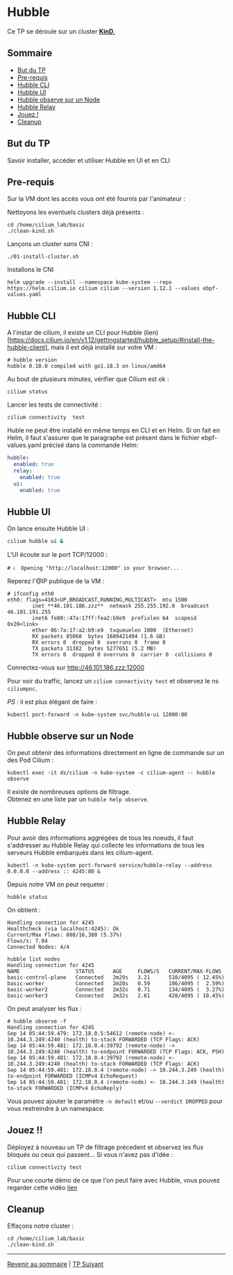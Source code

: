 # Hubble

Ce TP se déroule sur un cluster <ins>**KinD**<ins>. 

## Sommaire
  * [But du TP](#but-du-tp)
  * [Pre-requis](#pre-requis)
  * [Hubble CLI](#hubble-cli)
  * [Hubble UI](#hubble-ui)
  * [Hubble observe sur un Node](#hubble-observe-sur-un-node)
  * [Hubble Relay](#hubble-relay)
  * [Jouez !](#jouez-)
  * [Cleanup](#cleanup)

## But du TP
Savoir installer, accéder et utiliser Hubble en UI et en CLI 

## Pre-requis
Sur la VM dont les accès vous ont été fournis par l'animateur :

Nettoyons les eventuels clusters déjà présents :
```shell
cd /home/cilium_lab/basic
./clean-kind.sh 
```

Lançons un cluster *sans* CNI :
```shell
./01-install-cluster.sh
```

Installons le CNI
```shell
helm upgrade --install --namespace kube-system --repo https://helm.cilium.io cilium cilium --version 1.12.1 --values ebpf-values.yaml
```

## Hubble CLI

A l'instar de cilium, il existe un CLI pour Hubble (lien)[https://docs.cilium.io/en/v1.12/gettingstarted/hubble_setup/#install-the-hubble-client], mais il est déjà installé sur votre VM :

```shell
# hubble version
hubble 0.10.0 compiled with go1.18.3 on linux/amd64
```

Au bout de plusieurs minutes, vérifier que Cilium est ok :
```shell
cilium status
```
Lancer les tests de connectivité :
```shell
cilium connectivity  test
```

Huble ne peut être installé en même temps en CLI et en Helm.
Si on fait en Helm, il faut s'assurer que le paragraphe est présent dans le fichier ebpf-values.yaml précisé dans la commande Helm:
```yaml
hubble:
  enabled: true
  relay:
    enabled: true
  ui:
    enabled: true
```

## Hubble UI

On lance ensuite Hubble UI :
```bash
cilium hubble ui &
```

L'UI écoute sur le port TCP/12000 :
```
# ℹ️  Opening "http://localhost:12000" in your browser...
```

Reperez l'@IP publique de la VM :
```shell
# ifconfig eth0
eth0: flags=4163<UP,BROADCAST,RUNNING,MULTICAST>  mtu 1500
        inet **46.101.186.zzz**  netmask 255.255.192.0  broadcast 46.101.191.255
        inet6 fe80::47a:17ff:fea2:b9e9  prefixlen 64  scopeid 0x20<link>
        ether 06:7a:17:a2:b9:e9  txqueuelen 1000  (Ethernet)
        RX packets 85068  bytes 1689421494 (1.6 GB)
        RX errors 0  dropped 0  overruns 0  frame 0
        TX packets 31382  bytes 5277651 (5.2 MB)
        TX errors 0  dropped 0 overruns 0  carrier 0  collisions 0
```

Connectez-vous sur http://46.101.186.zzz:12000

Pour voir du traffic, lancez un `cilium connectivity test` et observez le ns `ciliumpoc`.

*PS* : il est plus élégant de faire :
```shell
kubectl port-forward -n kube-system svc/hubble-ui 12000:80
```

## Hubble observe sur un Node

On peut obtenir des informations directement en ligne de commande sur un des Pod Cilium :

```shell
kubectl exec -it ds/cilium -n kube-system -c cilium-agent -- hubble observe           
```

Il existe de nombreuses options de filtrage.   
Obtenez en une liste par un `hubble help observe`.

## Hubble Relay

Pour avoir des informations aggrégées de tous les noeuds, il faut s'addresser au Hubble Relay qui collecte les informations de tous les serveurs Hubble embarqués dans les cilium-agent.

```shell
kubectl -n kube-system port-forward service/hubble-relay --address 0.0.0.0 --address :: 4245:80 &
```

Depuis notre VM on peut requeter :
```shell
hubble status
```

On obtient :
```
Handling connection for 4245
Healthcheck (via localhost:4245): Ok
Current/Max Flows: 880/16,380 (5.37%)
Flows/s: 7.04
Connected Nodes: 4/4
```

```shell
hubble list nodes
Handling connection for 4245
NAME                  STATUS      AGE     FLOWS/S   CURRENT/MAX-FLOWS
basic-control-plane   Connected   2m29s   3.21      510/4095 ( 12.45%)
basic-worker          Connected   2m28s   0.59      106/4095 (  2.59%)
basic-worker2         Connected   2m32s   0.71      134/4095 (  3.27%)
basic-worker3         Connected   2m32s   2.61      428/4095 ( 10.45%)
```

On peut analyser les flux :
```shell
# hubble observe -f
Handling connection for 4245
Sep 14 05:44:59.479: 172.18.0.5:54612 (remote-node) <- 10.244.3.249:4240 (health) to-stack FORWARDED (TCP Flags: ACK)
Sep 14 05:44:59.481: 172.18.0.4:39792 (remote-node) -> 10.244.3.249:4240 (health) to-endpoint FORWARDED (TCP Flags: ACK, PSH)
Sep 14 05:44:59.481: 172.18.0.4:39792 (remote-node) <- 10.244.3.249:4240 (health) to-stack FORWARDED (TCP Flags: ACK)
Sep 14 05:44:59.481: 172.18.0.4 (remote-node) -> 10.244.3.249 (health) to-endpoint FORWARDED (ICMPv4 EchoRequest)
Sep 14 05:44:59.481: 172.18.0.4 (remote-node) <- 10.244.3.249 (health) to-stack FORWARDED (ICMPv4 EchoReply)
```

Vous pouvez ajouter le paramètre `-n default` et/ou `--verdict DROPPED` pour vous restreindre à un namespace.

## Jouez !!

Déployez à nouveau un TP de filtrage précedent et observez les flux bloqués ou ceux qui passent...
Si vous n'avez pas d'idée :

```shell
cilium connectivity test
```

Pour une courte démo de ce que l'on peut faire avec Hubble, vous pouvez regarder cette vidéo [lien](https://www.youtube.com/watch?v=zQr4tEj-a4M)

## Cleanup

Effaçons notre cluster :

```shell
cd /home/cilium_lab/basic
./clean-kind.sh 
```
---



[Revenir au sommaire](../README.md) | [TP Suivant](./TP14.md)
